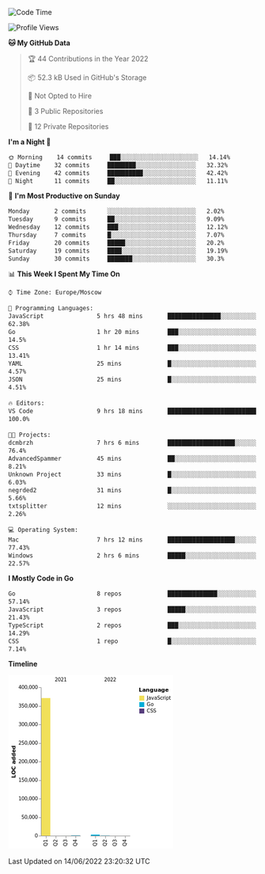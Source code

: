 <!--START_SECTION:waka-->
![Code Time](http://img.shields.io/badge/Code%20Time-335%20hrs%2055%20mins-blue)

![Profile Views](http://img.shields.io/badge/Profile%20Views-0-blue)

**🐱 My GitHub Data** 

> 🏆 44 Contributions in the Year 2022
 > 
> 📦 52.3 kB Used in GitHub's Storage 
 > 
> 🚫 Not Opted to Hire
 > 
> 📜 3 Public Repositories 
 > 
> 🔑 12 Private Repositories  
 > 
**I'm a Night 🦉** 

```text
🌞 Morning    14 commits     ███░░░░░░░░░░░░░░░░░░░░░░   14.14% 
🌆 Daytime    32 commits     ████████░░░░░░░░░░░░░░░░░   32.32% 
🌃 Evening    42 commits     ██████████░░░░░░░░░░░░░░░   42.42% 
🌙 Night      11 commits     ██░░░░░░░░░░░░░░░░░░░░░░░   11.11%

```
📅 **I'm Most Productive on Sunday** 

```text
Monday       2 commits      ░░░░░░░░░░░░░░░░░░░░░░░░░   2.02% 
Tuesday      9 commits      ██░░░░░░░░░░░░░░░░░░░░░░░   9.09% 
Wednesday    12 commits     ███░░░░░░░░░░░░░░░░░░░░░░   12.12% 
Thursday     7 commits      █░░░░░░░░░░░░░░░░░░░░░░░░   7.07% 
Friday       20 commits     █████░░░░░░░░░░░░░░░░░░░░   20.2% 
Saturday     19 commits     ████░░░░░░░░░░░░░░░░░░░░░   19.19% 
Sunday       30 commits     ███████░░░░░░░░░░░░░░░░░░   30.3%

```


📊 **This Week I Spent My Time On** 

```text
⌚︎ Time Zone: Europe/Moscow

💬 Programming Languages: 
JavaScript               5 hrs 48 mins       ███████████████░░░░░░░░░░   62.38% 
Go                       1 hr 20 mins        ███░░░░░░░░░░░░░░░░░░░░░░   14.5% 
CSS                      1 hr 14 mins        ███░░░░░░░░░░░░░░░░░░░░░░   13.41% 
YAML                     25 mins             █░░░░░░░░░░░░░░░░░░░░░░░░   4.57% 
JSON                     25 mins             █░░░░░░░░░░░░░░░░░░░░░░░░   4.51%

🔥 Editors: 
VS Code                  9 hrs 18 mins       █████████████████████████   100.0%

🐱‍💻 Projects: 
dcmbrzh                  7 hrs 6 mins        ███████████████████░░░░░░   76.4% 
AdvancedSpammer          45 mins             ██░░░░░░░░░░░░░░░░░░░░░░░   8.21% 
Unknown Project          33 mins             █░░░░░░░░░░░░░░░░░░░░░░░░   6.03% 
negrded2                 31 mins             █░░░░░░░░░░░░░░░░░░░░░░░░   5.66% 
txtsplitter              12 mins             ░░░░░░░░░░░░░░░░░░░░░░░░░   2.26%

💻 Operating System: 
Mac                      7 hrs 12 mins       ███████████████████░░░░░░   77.43% 
Windows                  2 hrs 6 mins        █████░░░░░░░░░░░░░░░░░░░░   22.57%

```

**I Mostly Code in Go** 

```text
Go                       8 repos             ██████████████░░░░░░░░░░░   57.14% 
JavaScript               3 repos             █████░░░░░░░░░░░░░░░░░░░░   21.43% 
TypeScript               2 repos             ███░░░░░░░░░░░░░░░░░░░░░░   14.29% 
CSS                      1 repo              █░░░░░░░░░░░░░░░░░░░░░░░░   7.14%

```


**Timeline**

![Chart not found](https://raw.githubusercontent.com/jeezft/jeezft/main/charts/bar_graph.png) 


 Last Updated on 14/06/2022 23:20:32 UTC
<!--END_SECTION:waka-->
